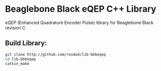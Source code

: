 Beaglebone Black eQEP C++ Library
=================================

eQEP (Enhanced Quadrature Encoder Pulse) library for Beaglebone Black revision C 

Build Library:
-------------

```bash
git clone http://github.com/rosmod/lib-bbbeqep
cd lib-bbbeqep
catkin_make
```
